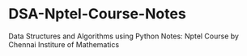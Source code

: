 # DSA-Nptel-Course-Notes
Data Structures and Algorithms using Python Notes: Nptel Course by Chennai Institure of Mathematics

